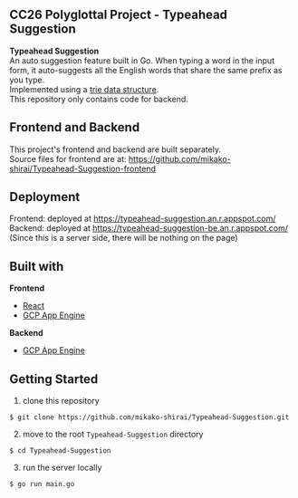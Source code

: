 ## CC26 Polyglottal Project - Typeahead Suggestion  
  
**Typeahead Suggestion**  
An auto suggestion feature built in Go. When typing a word in the input form, it auto-suggests all the English words that share the same prefix as you type.  
Implemented using a [trie data structure](https://en.wikipedia.org/wiki/Trie).  
This repository only contains code for backend.  
  
  
## Frontend and Backend  
This project's frontend and backend are built separately.  
Source files for frontend are at: https://github.com/mikako-shirai/Typeahead-Suggestion-frontend  
  
  
## Deployment  
Frontend: deployed at https://typeahead-suggestion.an.r.appspot.com/  
Backend: deployed at https://typeahead-suggestion-be.an.r.appspot.com/  
(Since this is a server side, there will be nothing on the page)  
  
  
## Built with  
**Frontend**  
- [React](https://reactjs.org/)  
- [GCP App Engine](https://cloud.google.com/appengine/)  
  
**Backend**  
- [GCP App Engine](https://cloud.google.com/appengine/)  
  
  
## Getting Started    
1. clone this repository  
```
$ git clone https://github.com/mikako-shirai/Typeahead-Suggestion.git
```  
2. move to the root `Typeahead-Suggestion` directory  
```
$ cd Typeahead-Suggestion
```  
3. run the server locally  
```
$ go run main.go
```  
  